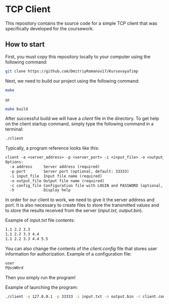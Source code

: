 # TCP Client

This repository contains the source code for a simple TCP client that was specifically developed for the coursework.

## How to start

First, you must copy this repository locally to your computer using the following command:

```bash
git clone https://github.com/DmitriyRomanov17/KursovayaTimp
```

Next, we need to build our project using the following command:

```bash
make
```
or

```bash
make build
```

After successful build we will have a _client_ file in the directory.
To get help on the client startup command, simply type the following command in a terminal:

```bash
./client 
```

Typically, a program reference looks like this:

```txt
client -a <server_address> -p <server_port> -i <input_file> -o <output_file> -c <config_file>
Options:
  -a address     Server address (required)
  -p port        Server port (optional, default: 33333)
  -i input_file  Input file name (required)
  -o output_file Output file name (required)
  -c config_file Configuration file with LOGIN and PASSWORD (optional, default: ~/.config/client.config)
  -h             Display help
```

In order for our client to work, we need to give it the server address and port.
It is also necessary to create files to store the transmitted values and to store the results received from the server (_input.txt_, _output.bin_).

Example of _input.txt_ file contents:

```txt
1.1 2.2 3.3
1.1 2.2 3.3 4.4
1.1 2.2 3.3 4.4 5.5
```

You can also change the contents of the _client.config_ file that stores user information for authorization.
Example of a configuration file:

```txt
user
P@ssW0rd
```

Then you simply run the program!

Example of launching the program:

```bash
./client -a 127.0.0.1 -p 33333 -i input.txt -o output.bin -c client.config
```
